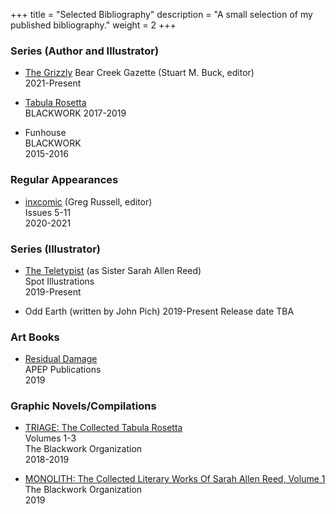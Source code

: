 +++
title = "Selected Bibliography"
description = "A small selection of my published bibliography."
weight = 2
+++


### Series (Author and Illustrator)

* [The Grizzly](https://welcometobearcreek.com)
   Bear Creek Gazette (Stuart M. Buck, editor)     
   2021-Present

* [Tabula Rosetta](https://tabularosetta.com)  
   BLACKWORK
   2017-2019

*  Funhouse   
   BLACKWORK  
   2015-2016   

### Regular Appearances   

* [inxcomic](https://www.facebook.com/inxcomic) (Greg Russell, editor)      
   Issues 5-11   
   2020-2021

### Series (Illustrator)

* [The Teletypist](https://theteletypist.com) (as Sister Sarah Allen Reed)   
   Spot Illustrations   
   2019-Present

* Odd Earth (written by John Pich)
   2019-Present
   Release date TBA


### Art Books

* [Residual Damage](https://www.apeppublications.com/product/residual-damage/)   
   APEP Publications   
   2019   

### Graphic Novels/Compilations

* [TRIAGE: The Collected Tabula Rosetta](https://www.goodreads.com/book/show/44986651-triage-2)    
   Volumes 1-3   
   The Blackwork Organization    
   2018-2019   

* [MONOLITH: The Collected Literary Works Of Sarah Allen Reed, Volume 1](https://www.goodreads.com/book/show/43502608-monolith)   
   The Blackwork Organization    
   2019   

